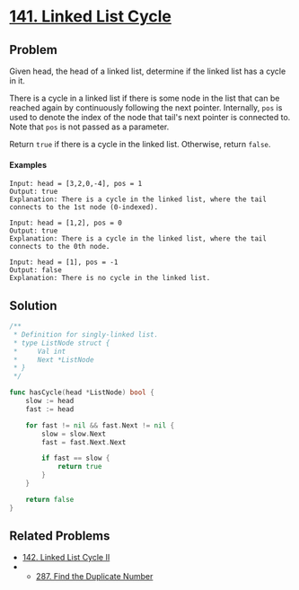 # [141. Linked List Cycle](https://leetcode.com/problems/linked-list-cycle/)

## Problem

Given head, the head of a linked list, determine if the linked list has a cycle
in it.

There is a cycle in a linked list if there is some node in the list that can be
reached again by continuously following the next pointer. Internally, `pos` is
used to denote the index of the node that tail's next pointer is connected to.
Note that `pos` is not passed as a parameter.

Return `true` if there is a cycle in the linked list. Otherwise, return `false`.

#### Examples

```text
Input: head = [3,2,0,-4], pos = 1
Output: true
Explanation: There is a cycle in the linked list, where the tail connects to the 1st node (0-indexed).
```

```text
Input: head = [1,2], pos = 0
Output: true
Explanation: There is a cycle in the linked list, where the tail connects to the 0th node.
```

```text
Input: head = [1], pos = -1
Output: false
Explanation: There is no cycle in the linked list.
```

## Solution

```go
/**
 * Definition for singly-linked list.
 * type ListNode struct {
 *     Val int
 *     Next *ListNode
 * }
 */

func hasCycle(head *ListNode) bool {
    slow := head
    fast := head

    for fast != nil && fast.Next != nil {
        slow = slow.Next
        fast = fast.Next.Next

        if fast == slow {
            return true
        }
    }

    return false
}
```

## Related Problems

* [142. Linked List Cycle II](/100%20-%20199/142%20-%20Linked%20List%20Cycle%20II.md)
* * [287. Find the Duplicate Number](/200%20-%20299/287%20-%20Find%20the%20Duplicate%20Number.md)